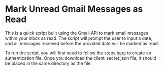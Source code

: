 # Mark Unread Gmail Messages as Read

This is a quick script built using the Gmail API to mark email messages within your inbox as read. The script will prompt the user to input a date, and all messages received before the provided date will be marked as read.

To run the script, you will first need to follow the steps [here](https://developers.google.com/gmail/api/quickstart/python) to create an authentication file. Once you download the client_secret.json file, it should be placed in the same directory as the file.